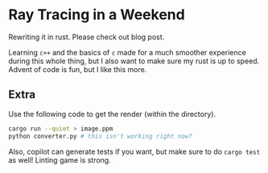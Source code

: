 # Ray Tracing in a Weekend

Rewriting it in rust. Please check out blog post.

Learning `c++` and the basics of `c` made for a much smoother experience during this whole thing, but I also want to make sure my rust is up to speed. Advent of code is fun, but I like this more.

## Extra

Use the following code to get the render (within the directory).

```bash
cargo run --quiet > image.ppm
python converter.py # this isn't working right now?
```

Also, copilot can generate tests if you want, but make sure to do `cargo test` as well! Linting game is strong.